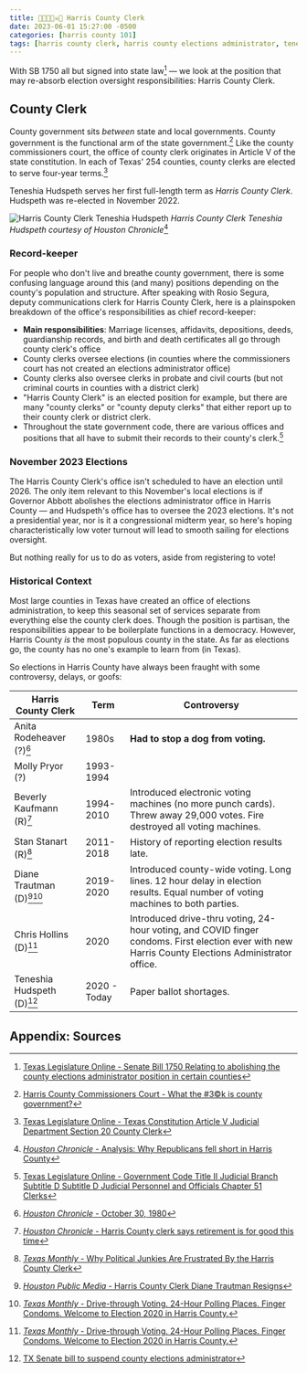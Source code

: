 ```yaml
---
title: 👰🏽👶🏾☠️🏡 Harris County Clerk
date: 2023-06-01 15:27:00 -0500
categories: [harris county 101]
tags: [harris county clerk, harris county elections administrator, teneshia hudspeth, sb 1750]     # TAG names should always be lowercase
---
```


With SB 1750 all but signed into state law[^1] — we look at the position that may re-absorb election oversight responsibilities: Harris County Clerk.

## County Clerk

County government sits *between* state and local governments. County government is the functional arm of the state government.[^2] Like the county commissioners court, the office of county clerk originates in Article V of the state constitution. In each of Texas' 254 counties, county clerks are elected to serve four-year terms.[^3]

Teneshia Hudspeth serves her first full-length term as *Harris County Clerk*. Hudspeth was re-elected in November 2022.

![Harris County Clerk Teneshia Hudspeth](https://s.hdnux.com/photos/01/27/62/52/23014031/3/1600x0.jpg)
_Harris County Clerk Teneshia Hudspeth courtesy of Houston Chronicle_[^5]

### Record-keeper

For people who don't live and breathe county government, there is some confusing language around this (and many) positions depending on the county's population and structure. After speaking with Rosio Segura, deputy communications clerk for Harris County Clerk, here is a plainspoken breakdown of the office's responsibilities as chief record-keeper:
* **Main responsibilities**: Marriage licenses, affidavits, depositions, deeds, guardianship records, and birth and death certificates all go through county clerk's office
* County clerks oversee elections (in counties where the commissioners court has not created an elections administrator office)
* County clerks also oversee clerks in probate and civil courts (but not criminal courts in counties with a district clerk)
* "Harris County Clerk" is an elected position for example, but there are many "county clerks" or "county deputy clerks" that either report up to their county clerk or district clerk.
* Throughout the state government code, there are various offices and positions that all have to submit their records to their county's clerk.[^4]

### November 2023 Elections

The Harris County Clerk's office isn't scheduled to have an election until 2026. The only item relevant to this November's local elections is if Governor Abbott abolishes the elections administrator office in Harris County — and Hudspeth's office has to oversee the 2023 elections. It's not a presidential year, nor is it a congressional midterm year, so here's hoping characteristically low voter turnout will lead to smooth sailing for elections oversight.

But nothing really for us to do as voters, aside from registering to vote!

### Historical Context

Most large counties in Texas have created an office of elections administration, to keep this seasonal set of services separate from everything else the county clerk does. Though the position is partisan, the responsibilities appear to be boilerplate functions in a democracy. However, Harris County *is* the most populous county in the state. As far as elections go, the county has no one's example to learn from (in Texas).

So elections in Harris County have always been fraught with some controversy, delays, or goofs:

| Harris County Clerk | Term | Controversy |
| --- | --- | --- |
| Anita Rodeheaver (?)[^8] | 1980s | **Had to stop a dog from voting.** |
| Molly Pryor (?) | 1993-1994 |  |
| Beverly Kaufmann (R)[^6] | 1994-2010 | Introduced electronic voting machines (no more punch cards). Threw away 29,000 votes. Fire destroyed all voting machines. |
| Stan Stanart (R)[^7] | 2011-2018 | History of reporting election results late. |
| Diane Trautman (D)[^9][^10] | 2019-2020 | Introduced county-wide voting. Long lines. 12 hour delay in election results. Equal number of voting machines to both parties.|
| Chris Hollins (D)[^10] | 2020 | Introduced drive-thru voting, 24-hour voting, and COVID finger condoms. First election ever with new Harris County Elections Administrator office. |
| Teneshia Hudspeth (D)[^11] | 2020 - Today | Paper ballot shortages. |

## Appendix: Sources

[^1]: <a href="https://capitol.texas.gov/BillLookup/Actions.aspx?LegSess=88R&Bill=SB1750" target="_blank">Texas Legislature Online - Senate Bill 1750 Relating to abolishing the county elections administrator position in certain counties</a>
[^2]: <a href="https://youarehou.github.io/posts/county-commissioners-court/" target="_blank">Harris County Commissioners Court - What the #3©k is county government?</a>
[^3]: <a href="https://statutes.capitol.texas.gov/Docs/CN/htm/CN.5.htm" target="_blank">Texas Legislature Online - Texas Constitution Article V Judicial Department Section 20 County Clerk</a>
[^4]: <a href="https://statutes.capitol.texas.gov/Docs/GV/htm/GV.51.htm#51.605" target="_blank">Texas Legislature Online - Government Code Title II Judicial Branch Subtitle D Subtitle D Judicial Personnel and Officials Chapter 51 Clerks</a>
[^5]: <a href="https://www.houstonchronicle.com/politics/election/2022/article/Harris-County-Republicans-election-17557295.php#photo-23140011" target="_blank">*Houston Chronicle* - Analysis: Why Republicans fell short in Harris County</a>
[^6]: <a href="https://www.chron.com/news/houston-texas/article/Harris-County-clerk-says-retirement-is-for-good-1593361.php" target="_blank">*Houston Chronicle* - Harris County clerk says retirement is for good this time</a>
[^7]: <a href="https://www.texasmonthly.com/the-daily-post/political-junkies-frustrated-harris-county-clerk/" target="_blank">*Texas Monthly* - Why Political Junkies Are Frustrated By the Harris County Clerk</a>
[^8]: <a href="https://www.chron.com/about/first-100/article/October-30-1980-1997451.php" target="_blank">*Houston Chronicle* - October 30, 1980</a>
[^9]: <a href="https://www.houstonpublicmedia.org/articles/news/politics/2020/05/09/369169/harris-county-clerk-diane-trautman-resigns/" target="_blank">*Houston Public Media* - Harris County Clerk Diane Trautman Resigns</a>
[^10]: <a href="https://www.texasmonthly.com/news-politics/voting-harris-county-chris-hollins/">*Texas Monthly* - Drive-through Voting. 24-Hour Polling Places. Finger Condoms. Welcome to Election 2020 in Harris County.</a>
[^11]: <a href="https://youarehou.github.io/posts/sb823/">TX Senate bill to suspend county elections administrator</a>